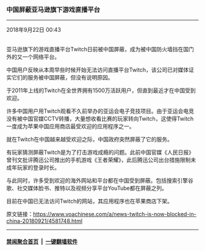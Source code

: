 ### 中国屏蔽亚马逊旗下游戏直播平台
------------------------

<div class="published">
 <span class="date" title="中国时间">
  <time datetime="2018-09-22T00:43:17+08:00">
   2018年9月22日 00:43
  </time>
 </span>
</div>
<br/>
<div class="wsw">
 <p>
  亚马逊旗下的游戏直播平台Twitch日前被中国屏蔽，成为被中国防火墙挡在国门外的又一个网络平台。
 </p>
 <p>
  中国用户反映从本周早些时候开始无法访问直播平台Twitch，该公司已对媒体证实它们的服务被中国屏蔽，但没有说明原因。
 </p>
 <p>
  于2011年上线的Twitch在全世界拥有1500万活跃用户，但直到最近才在中国受到欢迎。
 </p>
 <p>
  许多中国用户用Twitch观看不久前举办的亚运会电子竞技项目。由于亚运会电竞没有被中国官媒CCTV转播，大量想收看比赛的玩家转向Twitch，这使得Twitch一度成为苹果中国应用商店最受欢迎的应用程序之一。
 </p>
 <p>
  就在Twitch在中国越来越受欢迎之际，中国政府突然屏蔽了它的服务。
 </p>
 <p>
  有玩家猜测屏蔽Twitch是为了打击游戏成瘾的问题。此前中国官媒《人民日报》曾刊文批评腾迅公司推出的手机游戏《王者荣耀》，此后腾迅公司出台措施限制未成年玩家的登录时长。
 </p>
 <p>
  与此同时，许多受到欢迎的海外网站和平台都在中国受到屏蔽。包括搜索引擎谷歌、社交媒体脸书、推特以及视频分享平台YouTube都在屏蔽之列。
 </p>
 <p>
  目前在中国已无法访问Twitch的网站，其应用程序也在苹果商店下架。
 </p>
</div>

原文链接：https://www.voachinese.com/a/news-twitch-is-now-blocked-in-china-20180921/4581748.html


------------------------
#### [禁闻聚合首页](https://github.com/gfw-breaker/banned-news/blob/master/README.md) &nbsp;|&nbsp;  [一键翻墙软件](https://github.com/gfw-breaker/nogfw/blob/master/README.md)